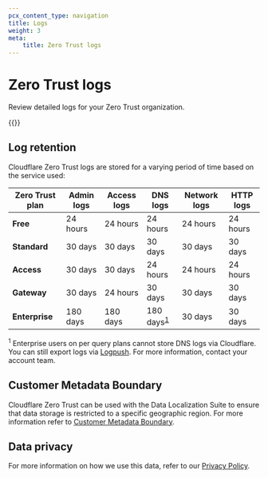 ```yaml
---
pcx_content_type: navigation
title: Logs
weight: 3
meta:
    title: Zero Trust logs
---
```


# Zero Trust logs

Review detailed logs for your Zero Trust organization.

{{<directory-listing>}}

## Log retention

Cloudflare Zero Trust logs are stored for a varying period of time based on the service used:

| Zero Trust plan | Admin logs | Access logs | DNS logs                                       | Network logs | HTTP logs |
| --------------- | ---------- | ----------- | ---------------------------------------------- | ------------ | --------- |
| **Free**        | 24 hours   | 24 hours    | 24 hours                                       | 24 hours     | 24 hours  |
| **Standard**    | 30 days    | 30 days     | 30 days                                        | 30 days      | 30 days   |
| **Access**      | 30 days    | 30 days     | 24 hours                                       | 24 hours     | 24 hours  |
| **Gateway**     | 30 days    | 24 hours    | 30 days                                        | 30 days      | 30 days   |
| **Enterprise**  | 180 days   | 180 days    | 180 days<sup><a href="#footnote-1">1</a></sup> | 30 days      | 30 days   |

<a name="footnote-1"><sup>1</sup></a> Enterprise users on per query plans cannot store DNS logs via Cloudflare. You can still export logs via [Logpush](logpush/). For more information, contact your account team.

## Customer Metadata Boundary

Cloudflare Zero Trust can be used with the Data Localization Suite to ensure that data storage is restricted to a specific geographic region. For more information refer to [Customer Metadata Boundary](/data-localization/metadata-boundary/).

## Data privacy

For more information on how we use this data, refer to our [Privacy Policy](https://www.cloudflare.com/application/privacypolicy/).
